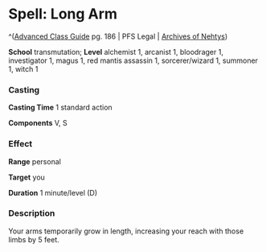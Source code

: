 # Spell: Long Arm

^([Advanced Class Guide][ss-long-arm] pg. 186 | PFS Legal | [Archives of Nehtys][sn-long-arm])

**School** transmutation; **Level** alchemist 1, arcanist 1, bloodrager 1, investigator 1, magus 1, red mantis assassin 1, sorcerer/wizard 1, summoner 1, witch 1

### Casting

**Casting Time** 1 standard action  

**Components** V, S

### Effect

**Range** personal  

**Target** you  

**Duration** 1 minute/level (D)

### Description

Your arms temporarily grow in length, increasing your reach with those limbs by 5 feet.

[ss-long-arm]: http://paizo.com/products/btpy978v
[sn-long-arm]: http://www.archivesofnethys.com/SpellDisplay.aspx?ItemName=Long%20Arm